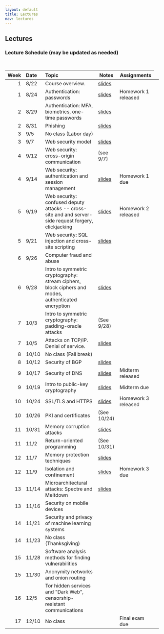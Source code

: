 ```yaml
---
layout: default
title: Lectures
nav: lectures
---
```


## Lectures

<h3 id="toc_2">Lecture Schedule (may be updated as needed)</h3>
<br>
<table>
<thead>
<tr>
<th align="right">Week</th>
<th align="left">Date</th>
<th align="left">Topic</th>
<th>Notes</th>
<th>Assignments</th>
</tr>
</thead>
<tbody>
  
<tr>
<td align="right">1</td>
<td align="left">8/22</td>
<td align="left">Course overview.</td>
<td><a href="{{ site.url }}/lectures/intro.pdf">slides</a></td>
<td></td>
<td></td>
</tr>

<tr>
<td align="right">1</td>
<td align="left">8/24</td>
<td align="left">Authentication: passwords</td>
<td><a href="{{ site.url }}/lectures/auth.pdf">slides</a></td>
<td>Homework 1 released</td>
</tr>

<tr>
<td align="right">2</td>
<td align="left">8/29</td>
<td align="left">Authentication: MFA, biometrics, one-time passwords</td>
<td><a href="{{ site.url }}/lectures/biometrics.pdf">slides</a></td>
<td></td>
</tr>
  
<tr>
<td align="right">2</td>
<td align="left">8/31</td>
<td align="left">Phishing</td>
<td><a href="{{ site.url }}/lectures/phishing.pdf">slides</a></td>
<td></td>
</tr>
  
<tr>
<td align="right">3</td>
<td align="left">9/5</td>
<td align="left">No class (Labor day)</td>
<td></td>
<td></td>
<td></td>
</tr>
  
<tr>
<td align="right">3</td>
<td align="left">9/7</td>
<td align="left">Web security model</td>
<td><a href="{{ site.url }}/lectures/websecmodel.pdf">slides</a></td>
<td></td>
</tr>
  
<tr>
<td align="right">4</td>
<td align="left">9/12</td>
<td align="left">Web security: cross-origin communication</td>
<td>(see 9/7)</td>
<td></td>
</tr>
  
 <tr>
<td align="right">4</td>
<td align="left">9/14</td>
<td align="left">Web security: authentication and session management</td>
<td><a href="{{ site.url }}/lectures/webauth.pdf">slides</a></td>
<td>Homework 1 due</td>
</tr>
  
<tr>
<td align="right">5</td>
<td align="left">9/19</td>
<td align="left">Web security: confused deputy attacks -- cross-site and and server-side request forgery, clickjacking</td>
<td><a href="{{ site.url }}/lectures/webdeputy.pdf">slides</a></td>
<td>Homework 2 released</td>
</tr>
  
<tr>
<td align="right">5</td>
<td align="left">9/21</td>
<td align="left">Web security: SQL injection and cross-site scripting</td>
<td><a href="{{ site.url }}/lectures/webapps.pdf">slides</a></td>
<td></td>
</tr>
  
<tr>
<td align="right">6</td>
<td align="left">9/26</td>
<td>Computer fraud and abuse</td>
<td></td>
<td></td>
</tr>
  
<tr>
<td align="right">6</td>
<td align="left">9/28</td>
<td>Intro to symmetric cryptography: stream ciphers, block ciphers and modes, authenticated encryption</td>
<td><a href="{{ site.url }}/lectures/cryptsym.pdf">slides</a></td>
<td></td>
</tr>
  
<tr>
<td align="right">7</td>
<td align="left">10/3</td>
<td>Intro to symmetric cryptography: padding-oracle attacks</td>
<td>(See 9/28)</td>
<td></td>
</tr>
  
<tr>
<td align="right">7</td>
<td align="left">10/5</td>
<td>Attacks on TCP/IP. Denial of service.</td>
<td><a href="{{ site.url }}/lectures/netattacks.pdf">slides</a></td>
<td></td>
</tr>
  
<tr>
<td align="right">8</td>
<td align="left">10/10</td>
<td align="left">No class (Fall break)</td>
<td></td>
<td></td>
</tr>
  
<tr>
<td align="right">8</td>
<td align="left">10/12</td>
<td>Security of BGP</td>
<td><a href="{{ site.url }}/lectures/bgp.pdf">slides</a></td>
<td></td>
</tr>
  
<tr>
<td align="right">9</td>
<td align="left">10/17</td>
<td>Security of DNS</td>
<td><a href="{{ site.url }}/lectures/dns.pdf">slides</a></td>
<td>Midterm released</td>
</tr>
  
<tr>
<td align="right">9</td>
<td align="left">10/19</td>
<td>Intro to public-key cryptography</td>
<td><a href="{{ site.url }}/lectures/cryptpub.pdf">slides</a></td>
<td>Midterm due</td>
</tr>
  
<tr>
<td align="right">10</td>
<td align="left">10/24</td>
<td>SSL/TLS and HTTPS</td>
<td><a href="{{ site.url }}/lectures/tls.pdf">slides</a></td>
<td>Homework 3 released</td>
</tr>
  
<tr>
<td align="right">10</td>
<td align="left">10/26</td>
<td>PKI and certificates</td>
<td>(See 10/24)</td>
<td></td>
</tr>
  
<tr>
<td align="right">11</td>
<td align="left">10/31</td>
<td>Memory corruption attacks</td>
<td><a href="{{ site.url }}/lectures/memattacks.pdf">slides</a></td>
<td></td>
</tr>
  
<tr>
<td align="right">11</td>
<td align="left">11/2</td>
<td>Return-oriented programming</td>
<td>(See 10/31)</td>
<td></td>
</tr>
  
<tr>
<td align="right">12</td>
<td align="left">11/7</td>
<td>Memory protection techniques</td>
<td><a href="{{ site.url }}/lectures/memprotect.pdf">slides</a></td>
<td></td>
</tr>
  
<tr>
<td align="right">12</td>
<td align="left">11/9</td>
<td>Isolation and confinement</td>
<td><a href="{{ site.url }}/lectures/isolation.pdf">slides</a></td>
<td>Homework 3 due</td>
</tr>
  
<tr>
<td align="right">13</td>
<td align="left">11/14</td>
<td>Microarchitectural attacks: Spectre and Meltdown</td>
<td><a href="{{ site.url }}/lectures/micro.pdf">slides</a></td>
<td></td>
</tr>
  
<tr>
<td align="right">13</td>
<td align="left">11/16</td>
<td>Security on mobile devices</td>
<td></td>
<td></td>
</tr>
  
<tr>
<td align="right">14</td>
<td align="left">11/21</td>
<td>Security and privacy of machine learning systems</td>
<td></td>
<td></td>
</tr>
  
<tr>
<td align="right">14</td>
<td align="left">11/23</td>
<td>No class (Thanksgiving)</td>
<td></td>
<td></td>
</tr>
  
<tr>
<td align="right">15</td>
<td align="left">11/28</td>
<td>Software analysis methods for finding vulnerabilities</td>
<td></td>
<td></td>
</tr>

<tr>
<td align="right">15</td>
<td align="left">11/30</td>
<td>Anonymity networks and onion routing</td>
<td></td>
<td></td>
</tr>

<tr>
<td align="right">16</td>
<td align="left">12/5</td>
<td>Tor hidden services and "Dark Web", censorship-resistant communications</td>
<td></td>
<td></td>
</tr>

<tr>
<td align="right">17</td>
<td align="left">12/10</td>
<td>No class</td>
<td></td>
<td>Final exam due</td>
</tr>

</tbody>
</table>
